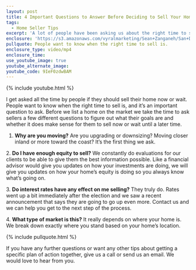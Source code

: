 ```yaml
---
layout: post
title: 4 Important Questions to Answer Before Deciding to Sell Your Home
tags:
  - Home Seller Tips
excerpt: 'A lot of people have been asking us about the right time to sell. The truth is, any time can be a good time if you have the right motivation.'
enclosure: 'https://s3.amazonaws.com/vyralmarketing/Sean+Zanganeh/San+Diego%2C+CA+Real+Estate+Should+I+Sell.mp4'
pullquote: People want to know when the right time to sell is.
enclosure_type: video/mp4
enclosure_time:
use_youtube_image: true
youtube_alternate_image:
youtube_code: 9IeF0zdwBAM
---
```



{% include youtube.html %}

I get asked all the time by people if they should sell their home now or wait. People want to know when the right time to sell is, and it’s an important question to ask. Before we list a home on the market we take the time to ask sellers a few different questions to figure out what their goals are and whether it does make sense for them to sell now or wait until a later time.&nbsp;

1. **Why are you moving?** Are you upgrading or downsizing? Moving closer inland or more toward the coast? It’s the first thing we ask.

2.&nbsp;**Do I have enough equity to sell?** We constantly do evaluations for our clients to be able to give them the best information possible. Like a financial advisor would give you updates on how your investments are doing, we will give you updates on how your home’s equity is doing so you always know what’s going on.&nbsp;

3.&nbsp;**Do interest rates have any effect on me selling?** They truly do. Rates went up a bit immediately after the election and we saw a recent announcement that says they are going to go up even more. Contact us and we can help you get to the next step of the process.

4.&nbsp;**What type of market is this?** It really depends on where your home is. We break down exactly where you stand based on your home’s location.

{% include pullquote.html %}

If you have any further questions or want any other tips about getting a specific plan of action together, give us a call or send us an email. We would love to hear from you.

&nbsp;
